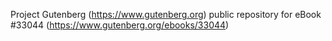 Project Gutenberg (https://www.gutenberg.org) public repository for eBook #33044 (https://www.gutenberg.org/ebooks/33044)
